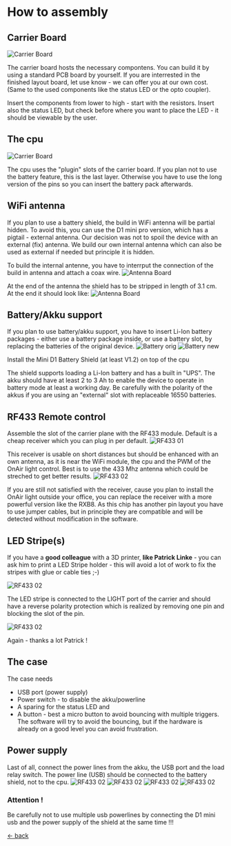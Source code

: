 # How to assembly
## Carrier Board
![Carrier Board](resources/CarrierBoard01.png)

The carrier board hosts the necessary compontens. You can build it by using a standard PCB board by yourself. If you are interrested in the finished layout board, let use know - we can offer you at our own cost. (Same to the used components like the status LED or the opto coupler).

Insert the components from lower to high - start with the resistors. Insert also the status LED, but check before where you want to place the LED - it should be viewable by the user.

## The cpu
![Carrier Board](resources/CarrierBoard02.png)

The cpu uses the "plugin" slots of the carrier board. If you plan not to use the battery feature, this is the last layer. Otherwise you have to use the long version of the pins so you can insert the battery pack afterwards.

## WiFi antenna
If you plan to use a battery shield, the build in WiFi antenna will be partial hidden. To avoid this, you can use the D1 mini pro version, which has a pigtail - external antenna. Our decision was not to spoil the device with an external (fix) antenna.
 We build our own internal antenna which can also be used as external if needed but principle it is hidden.

To build the internal antenne, you have to interrput the connection of the build in antenna and attach a coax wire.
![Antenna Board](resources/Antenna01.png)

At the end of the antenna the shield has to be stripped in length of 3.1 cm.
At the end it should look like:
![Antenna Board](resources/Antenna02.png)

## Battery/Akku support

If you plan to use battery/akku support, you have to insert Li-Ion battery packages - either use a battery package inside, or use a battery slot, by replacing the batteries of the original device.
![Battery orig](resources/Battery01.png)
![Battery new](resources/Battery02.png)

Install the Mini D1 Battery Shield (at least V1.2) on top of the cpu

The shield supports loading a Li-Ion battery and has a built in "UPS". The akku should have at least 2 to 3 Ah to enable the device to operate in battery mode at least a working day. Be carefully with the polarity of the akkus if you are using an "external" slot with replaceable 16550 batteries.

## RF433 Remote control

Assemble the slot of the carrier plane with the RF433 module. Default is a cheap receiver which you can plug in per default.
![RF433 01](resources/RF433Receiver01.png)

This receiver is usable on short distances but should be enhanced with an own antenna, as it is near the WiFi module, the cpu and the PWM of the OnAir light control. Best is to use the 433 Mhz antenna which could be streched to get better results.
![RF433 02](resources/RF433Receiver02.png)

If you are still not satisfied with the receiver, cause you plan to install the OnAir light outside your office, you can replace the receiver with a more powerful version like the RXB8. As this chip has another pin layout you have to use jumper cables, but in principle they are compatible and will be detected without modification in the software.

## LED Stripe(s)

If you have a **good colleague** with a 3D printer, **like Patrick Linke** - you can ask him to print a LED Stripe holder - this will avoid a lot of work to fix the stripes with glue or cable ties ;-)

![RF433 02](resources/LED-Stripe01.png)

The LED stripe is connected to the LIGHT port of the carrier and should have a reverse polarity protection which is realized by removing one pin and blocking the slot of the pin.

![RF433 02](resources/LED-Stripe02.png)

Again - thanks a lot Patrick !

## The case
The case needs
- USB port (power supply)
- Power switch - to disable the akku/powerline
- A sparing for the status LED and 
- A button - best a micro button to avoid bouncing with multiple triggers. The software will try to avoid the bouncing, but if the hardware is already on a good level you can avoid frustration.


## Power supply
Last of all, connect the power lines from the akku, the USB port and the load relay switch. 
The power line (USB) should be connected to the battery shield, not to the cpu.
![RF433 02](resources/Power01.png)
![RF433 02](resources/Power02.png)
![RF433 02](resources/Power03.png)
![RF433 02](resources/Power04.png)

### Attention !
Be carefully not to use multiple usb powerlines by connecting the D1 mini usb and the power supply of the shield at the same time !!!

[<- back](../Readme.md)
